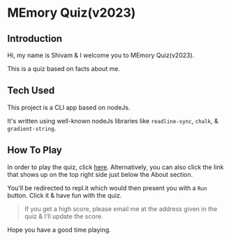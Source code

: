 # MEmory Quiz(v2023)

## Introduction

Hi, my name is Shivam & I welcome you to MEmory Quiz(v2023).

This is a quiz based on facts about me.

## Tech Used

This project is a CLI app based on nodeJs.

It's written using well-known nodeJs libraries like `readline-sync`, `chalk`, & `gradient-string`.

## How To Play

In order to play the quiz, click [here](https://replit.com/@ShiviPro/MEmory-Quiz-v2023?embed=1&output=1). Alternatively, you can also click the link that shows up on the top right side just below the About section.

You'll be redirected to repl.it which would then present you with a `Run` button. Click it & have fun with the quiz.

> If you get a high score, please email me at the address given in the quiz & I'll update the score.

Hope you have a good time playing.
